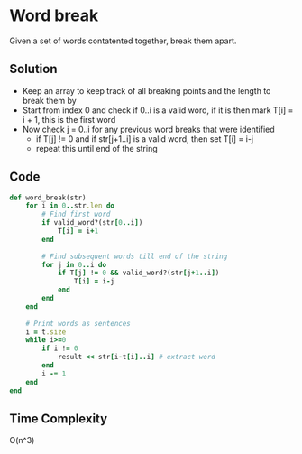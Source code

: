 # Word break
Given a set of words contatented together, break them apart.

## Solution
- Keep an array to keep track of all breaking points and the length to break them by
- Start from index 0 and check if 0..i is a valid word, if it is then mark T[i] = i + 1, this is the first word
- Now check j = 0..i for any previous word breaks that were identified
    -  if T[j] != 0 and if str[j+1..i] is a valid word, then set T[i] = i-j
    -  repeat this until end of the string
    
## Code
```ruby
def word_break(str)
    for i in 0..str.len do
        # Find first word
        if valid_word?(str[0..i])
            T[i] = i+1
        end
    
        # Find subsequent words till end of the string
        for j in 0..i do
            if T[j] != 0 && valid_word?(str[j+1..i])
                T[i] = i-j
            end
        end
    end
    
    # Print words as sentences
    i = t.size
    while i>=0 
        if i != 0
            result << str[i-t[i]..i] # extract word
        end
        i -= 1
    end
end
```

## Time Complexity 
O(n^3)